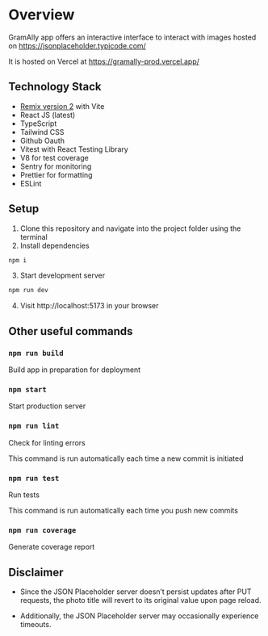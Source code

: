 # Overview

GramAlly app offers an interactive interface to interact with images hosted on https://jsonplaceholder.typicode.com/

It is hosted on Vercel at https://gramally-prod.vercel.app/

## Technology Stack

- [Remix version 2](https://remix.run/docs) with Vite
- React JS (latest)
- TypeScript
- Tailwind CSS
- Github Oauth
- Vitest with React Testing Library
- V8 for test coverage
- Sentry for monitoring
- Prettier for formatting
- ESLint

## Setup

1. Clone this repository and navigate into the project folder using the terminal
2. Install dependencies

```bash
npm i
```

3. Start development server

```bash
npm run dev
```

4. Visit http://localhost:5173 in your browser

## Other useful commands

### `npm run build`

Build app in preparation for deployment

### `npm start`

Start production server

### `npm run lint`

Check for linting errors

This command is run automatically each time a new commit is initiated

### `npm run test`

Run tests

This command is run automatically each time you push new commits

### `npm run coverage`

Generate coverage report

## Disclaimer

- Since the JSON Placeholder server doesn’t persist updates after PUT requests, the photo title will revert to its original value upon page reload.

- Additionally, the JSON Placeholder server may occasionally experience timeouts.
